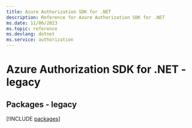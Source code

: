 ```yaml
---
title: Azure Authorization SDK for .NET
description: Reference for Azure Authorization SDK for .NET
ms.date: 11/06/2023
ms.topic: reference
ms.devlang: dotnet
ms.service: authorization
---
```

# Azure Authorization SDK for .NET - legacy
## Packages - legacy
[!INCLUDE [packages](authorization-index.md)]